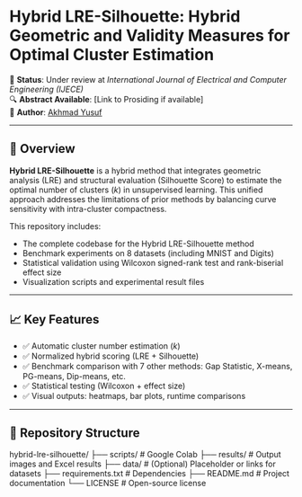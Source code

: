 # Hybrid LRE-Silhouette: Hybrid Geometric and Validity Measures for Optimal Cluster Estimation

📌 **Status**: Under review at *International Journal of Electrical and Computer Engineering (IJECE)*  
🔍 **Abstract Available**: [Link to Prosiding if available]  
🧠 **Author**: [Akhmad Yusuf](https://github.com/mattbit212)

---

## 📖 Overview

**Hybrid LRE-Silhouette** is a hybrid method that integrates geometric analysis (LRE) and structural evaluation (Silhouette Score) to estimate the optimal number of clusters (*k*) in unsupervised learning. This unified approach addresses the limitations of prior methods by balancing curve sensitivity with intra-cluster compactness.

This repository includes:
- The complete codebase for the Hybrid LRE-Silhouette method
- Benchmark experiments on 8 datasets (including MNIST and Digits)
- Statistical validation using Wilcoxon signed-rank test and rank-biserial effect size
- Visualization scripts and experimental result files

---

## 📈 Key Features

- ✅ Automatic cluster number estimation (*k*)
- ✅ Normalized hybrid scoring (LRE + Silhouette)
- ✅ Benchmark comparison with 7 other methods: Gap Statistic, X-means, PG-means, Dip-means, etc.
- ✅ Statistical testing (Wilcoxon + effect size)
- ✅ Visual outputs: heatmaps, bar plots, runtime comparisons

---

## 📂 Repository Structure

hybrid-lre-silhouette/
├── scripts/ # Google Colab
├── results/ # Output images and Excel results
├── data/ # (Optional) Placeholder or links for datasets
├── requirements.txt # Dependencies
├── README.md # Project documentation
└── LICENSE # Open-source license
